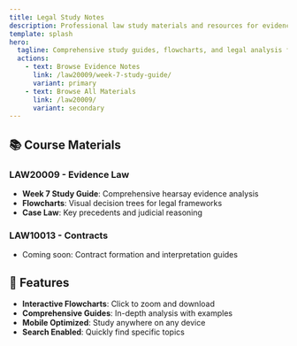 ```yaml
---
title: Legal Study Notes
description: Professional law study materials and resources for evidence, contracts, and more.
template: splash
hero:
  tagline: Comprehensive study guides, flowcharts, and legal analysis for law students and professionals
  actions:
    - text: Browse Evidence Notes
      link: /law20009/week-7-study-guide/
      variant: primary
    - text: Browse All Materials
      link: /law20009/
      variant: secondary
---
```


## 📚 Course Materials

### LAW20009 - Evidence Law
- **Week 7 Study Guide**: Comprehensive hearsay evidence analysis
- **Flowcharts**: Visual decision trees for legal frameworks
- **Case Law**: Key precedents and judicial reasoning

### LAW10013 - Contracts
- Coming soon: Contract formation and interpretation guides

## 🎯 Features

- **Interactive Flowcharts**: Click to zoom and download
- **Comprehensive Guides**: In-depth analysis with examples
- **Mobile Optimized**: Study anywhere on any device
- **Search Enabled**: Quickly find specific topics